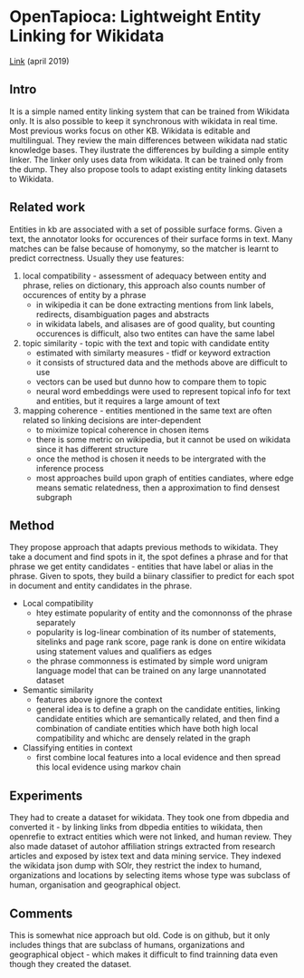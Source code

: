 # OpenTapioca: Lightweight Entity Linking for Wikidata

[Link](https://ceur-ws.org/Vol-2773/paper-02.pdf) (april 2019)

## Intro

It is a simple named entity linking system that can be trained from Wikidata only.
It is also possible to keep it synchronous with wikidata in real time.
Most previous works focus on other KB.
Wikidata is editable and multilingual.
They review the main differences between wikidata nad static knowledge bases.
They ilustrate the differences by building a simple entity linker.
The linker only uses data from wikidata.
It can be trained only from the dump.
They also propose tools to adapt existing entity linking datasets to Wikidata.

## Related work

Entities in kb are associated with a set of possible surface forms.
Given a text, the annotator looks for occurences of their surface forms in text.
Many matches can be false because of homonymy, so the matcher is learnt to predict correctness.
Usually they use features:
1. local compatibility - assessment of adequacy between entity and phrase, relies on dictionary, this approach also counts number of occurences of entity by a phrase
   - in wikipedia it can be done extracting mentions from link labels, redirects, disambiguation pages and abstracts
   - in wikidata labels, and alisases are of good quality, but counting occurences is difficult, also two entites can have the same label
2. topic similarity - topic with the text and topic with candidate entity
   - estimated with similarty measures - tfidf or keyword extraction
   - it consists of structured data and the methods above are difficult to use
   - vectors can be used but dunno how to compare them to topic
   - neural word embeddings were used to represent topical info for text and entities, but it requires a large amount of text 
3. mapping coherence - entities mentioned in the same text are often related so linking decisions are inter-dependent
   - to miximize topical coherence in chosen items
   - there is some metric on wikipedia, but it cannot be used on wikidata since it has different structure
   - once the method is chosen it needs to be intergrated with the inference process
   - most approaches build upon graph of entities candiates, where edge means sematic relatedness, then a approximation to find densest subgraph

## Method 

They propose approach that adapts previous methods to wikidata.
They take a document and find spots in it, the spot defines a phrase and for that phrase we get entity candidates - entities that have label or alias in the phrase.
Given to spots, they build a biinary classifier to predict for each spot in document and entity candidates in the phrase.

- Local compatibility
  - htey estimate popularity of entity and the comonnonss of the phrase separately
  - popularity is log-linear combination of its number of statements, sitelinks and page rank score, page rank is done on entire wikidata using statement values and qualifiers as edges
  - the phrase commonness is estimated by simple word unigram language model that can be trained on any large unannotated dataset
- Semantic similarity
  - features above ignore the context
  - general idea is to define a graph on the candidate entities, linking candidate entities which are semantically related, and then find a combination of candiate entities which have both high local compatibility and whichc are densely related in the graph
- Classifying entities in context
  - first combine local features into a local evidence and then spread this local evidence using markov chain

## Experiments

They had to create a dataset for wikidata.
They took one from dbpedia and converted it - by linking links from dbpedia entities to wikidata, then openrefie to extract entities which were not linked, and human review.
They also made dataset of autohor affiliation strings extracted from research articles and exposed by istex text and data mining service.
They indexed the wikidata json dump with SOlr, they restrict the index to humand, organizations and locations by selecting items whose type was subclass of human, organisation and geographical object.


## Comments

This is somewhat nice approach but old.
Code is on github, but it only includes things that are subclass of humans, organizations and geographical object - which makes it difficult to find trainning data even though they created the dataset.